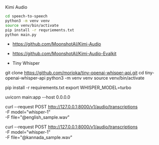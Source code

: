 Kimi Audio

```bash
cd speech-to-speech
python3 -m venv venv
source venv/bin/activate
pip install -r requriements.txt
python main.py
```

- https://github.com/MoonshotAI/Kimi-Audio
- https://github.com/MoonshotAI/Kimi-Audio-Evalkit



- Tiny Whisper

git clone https://github.com/morioka/tiny-openai-whisper-api.git
cd tiny-openai-whisper-api
 python3 -m venv venv
source venv/bin/activate

pip install -r requirements.txt
export WHISPER_MODEL=turbo

uvicorn main:app --host 0.0.0.0

curl --request POST http://127.0.0.1:8000/v1/audio/transcriptions \
  -F model="whisper-1" \
  -F file="@english_sample.wav"


curl --request POST http://127.0.0.1:8000/v1/audio/transcriptions \
  -F model="whisper-1" \
  -F file="@kannada_sample.wav"
